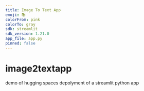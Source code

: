 ```yaml
---
title: Image To Text App
emoji: 📚
colorFrom: pink
colorTo: gray
sdk: streamlit
sdk_version: 1.21.0
app_file: app.py
pinned: false
---
```

# image2textapp
demo of hugging spaces depolyment of a streamlit python app
